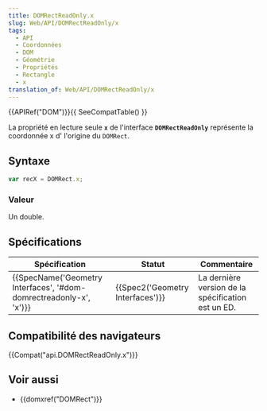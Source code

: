 ```yaml
---
title: DOMRectReadOnly.x
slug: Web/API/DOMRectReadOnly/x
tags:
  - API
  - Coordonnées
  - DOM
  - Géométrie
  - Propriétés
  - Rectangle
  - x
translation_of: Web/API/DOMRectReadOnly/x
---
```

{{APIRef("DOM")}}{{ SeeCompatTable() }}

La propriété en lecture seule **`x`** de l'interface **`DOMRectReadOnly`** représente la coordonnée x d' l'origine du `DOMRect`.

## Syntaxe

```js
var recX = DOMRect.x;
```

### Valeur

Un double.

## Spécifications

| Spécification                                                                            | Statut                                       | Commentaire                                        |
| ---------------------------------------------------------------------------------------- | -------------------------------------------- | -------------------------------------------------- |
| {{SpecName('Geometry Interfaces', '#dom-domrectreadonly-x', 'x')}} | {{Spec2('Geometry Interfaces')}} | La dernière version de la spécification est un ED. |

## Compatibilité des navigateurs

{{Compat("api.DOMRectReadOnly.x")}}

## Voir aussi

- {{domxref("DOMRect")}}
